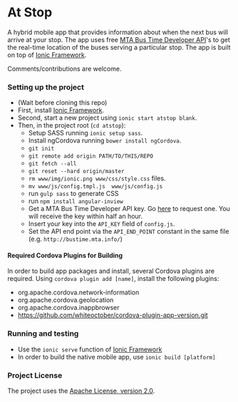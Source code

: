 # At Stop #

A hybrid mobile app that provides information about when the next bus will arrive at your stop. The app uses free [MTA Bus Time Developer API](http://bustime.mta.info/wiki/Developers/Index)'s to get the real-time location of the buses serving a particular stop. The app is built on top of [Ionic Framework](http://ionicframework.com/).

Comments/contributions are welcome. 


### Setting up the project ###

* (Wait before cloning this repo)
* First, install [Ionic Framework](http://ionicframework.com/getting-started/).
* Second, start a new project using `ionic start atstop blank`.
* Then, in the project root (`cd atstop`):
  * Setup SASS running `ionic setup sass`.
  * Install ngCordova running `bower install ngCordova`.
  * `git init`
  * `git remote add origin PATH/TO/THIS/REPO`
  * `git fetch --all`
  * `git reset --hard origin/master`
  * `rm www/img/ionic.png www/css/style.css` files.
  * `mv www/js/config.tmpl.js  www/js/config.js`
  * run `gulp sass` to generate CSS
  * run `npm install angular-inview`
  * Get a MTA Bus Time Developer API key. Go [here](http://spreadsheets.google.com/viewform?hl=en&formkey=dG9kcGIxRFpSS0NhQWM4UjA0V0VkNGc6MQ#gid=0) to request one. You will receive the key within half an hour.
  * Insert your key into the `API_KEY` field of `config.js`.
  * Set the API end point via the `API_END_POINT` constant in the same file (e.g. `http://bustime.mta.info/`)

#### Required Cordova Plugins for Building
In order to build app packages and install, several Cordova plugins are required. Using `cordova plugin add [name]`, install the following plugins:
 * org.apache.cordova.network-information
 * org.apache.cordova.geolocation
 * org.apache.cordova.inappbrowser
 * https://github.com/whiteoctober/cordova-plugin-app-version.git

### Running and testing ###
* Use the `ionic serve` function of [Ionic Framework](http://ionicframework.com/docs/guide/testing.html)
* In order to build the native mobile app, use `ionic build [platform]`

### Project License ###
The project uses the [Apache License, version 2.0](http://opensource.org/licenses/Apache-2.0).
